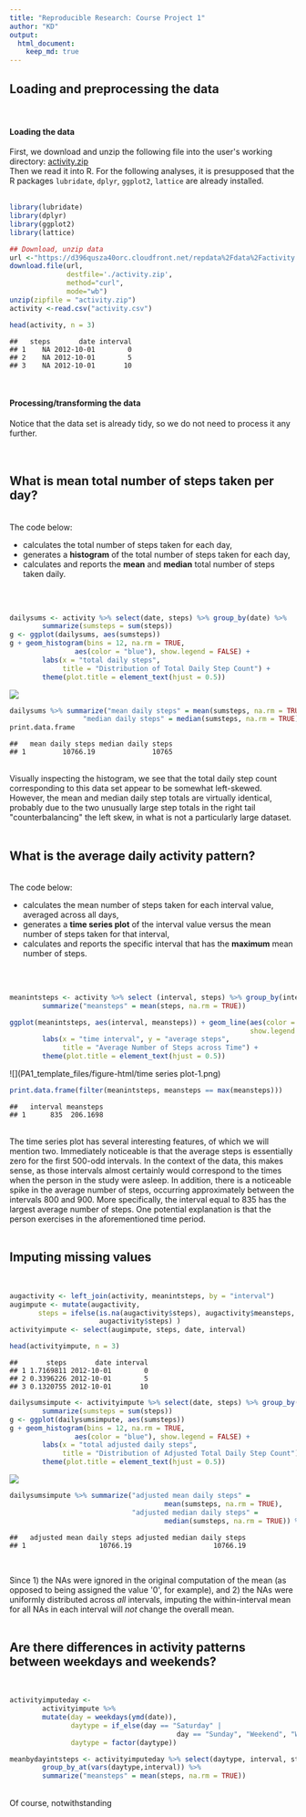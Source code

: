 ```yaml
---
title: "Reproducible Research: Course Project 1"
author: "KD"
output: 
  html_document:
    keep_md: true
---
```

  

## Loading and preprocessing the data
<br/>
  
#### Loading the data
First, we download and unzip the following file into the user's working 
directory: [activity.zip][1]  
Then we read it into R.  For the following analyses, it is presupposed that the 
R packages ```lubridate```, ```dplyr```, ```ggplot2```, ```lattice``` are 
already installed. 
<br/>
<br/>


```r
library(lubridate)
library(dplyr)
library(ggplot2)
library(lattice)
```


```r
## Download, unzip data 
url <-"https://d396qusza40orc.cloudfront.net/repdata%2Fdata%2Factivity.zip"
download.file(url,
              destfile='./activity.zip',
              method="curl",
              mode="wb")
unzip(zipfile = "activity.zip") 
activity <-read.csv("activity.csv")
```


```r
head(activity, n = 3)
```

```
##   steps       date interval
## 1    NA 2012-10-01        0
## 2    NA 2012-10-01        5
## 3    NA 2012-10-01       10
```
<br/>

#### Processing/transforming the data  
Notice that the data set is already tidy, so we do not need to process it any 
further.  
<br/><br/>  
    
## What is mean total number of steps taken per day?  
<br/>
The code below: 

- calculates the total number of steps taken for each day,  
- generates a **histogram** of the total number of steps taken for each day,  
- calculates and reports the **mean** and **median** total number of steps taken 
daily.  
<br/>
<br/>


```r
dailysums <- activity %>% select(date, steps) %>% group_by(date) %>% 
        summarize(sumsteps = sum(steps))
g <- ggplot(dailysums, aes(sumsteps))
g + geom_histogram(bins = 12, na.rm = TRUE, 
                aes(color = "blue"), show.legend = FALSE) +
        labs(x = "total daily steps",
             title = "Distribution of Total Daily Step Count") +
        theme(plot.title = element_text(hjust = 0.5))
```

![](PA1_template_files/figure-html/hist-1.png)<!-- -->


```r
dailysums %>% summarize("mean daily steps" = mean(sumsteps, na.rm = TRUE),
                  "median daily steps" = median(sumsteps, na.rm = TRUE)) %>%
print.data.frame
```

```
##   mean daily steps median daily steps
## 1         10766.19              10765
```
<br/>
Visually inspecting the histogram, we see that the 
total daily step count corresponding to this data set appear to be somewhat 
left-skewed. However, the mean and median daily step totals are virtually 
identical, probably due to the two unusually large step totals in the right tail "counterbalancing" the left skew, in what is not a particularly large dataset.
<br/>
<br/>

  
  
## What is the average daily activity pattern?   
<br/>
The code below: 

- calculates the mean number of steps taken for each interval value, averaged 
across all days,
- generates a **time series plot** of the interval value versus the mean number 
of steps taken for that interval,  
- calculates and reports the specific interval that has the **maximum** mean 
number of steps.  
<br/>
<br/>
    

```r
meanintsteps <- activity %>% select (interval, steps) %>% group_by(interval) %>%
        summarize("meansteps" = mean(steps, na.rm = TRUE)) 
```



```r
ggplot(meanintsteps, aes(interval, meansteps)) + geom_line(aes(color = "blue"),
                                                           show.legend = FALSE) +
        labs(x = "time interval", y = "average steps",
             title = "Average Number of Steps across Time") +
        theme(plot.title = element_text(hjust = 0.5))
```

![](PA1_template_files/figure-html/time series plot-1.png)<!-- -->


```r
print.data.frame(filter(meanintsteps, meansteps == max(meansteps)))
```

```
##   interval meansteps
## 1      835  206.1698
```
<br/>
The time series plot has several interesting features, of which we will mention 
two.  Immediately noticeable is that the average steps is essentially zero for 
the first 500-odd intervals. In the context of the data, this makes sense, as 
those intervals almost certainly would correspond to the times when the person 
in the study were asleep.  
In addition, there is a noticeable spike in the average number of steps, 
occurring approximately between the intervals 800 and 900.  More specifically, 
the interval equal to 835 has the largest average number of steps.
One potential explanation is that the person exercises in the aforementioned 
time period.
<br/>
<br/>
  
  
  
## Imputing missing values  
<br/>


```r
augactivity <- left_join(activity, meanintsteps, by = "interval") 
augimpute <- mutate(augactivity, 
       steps = ifelse(is.na(augactivity$steps), augactivity$meansteps, 
                      augactivity$steps) )
activityimpute <- select(augimpute, steps, date, interval)
```



```r
head(activityimpute, n = 3)
```

```
##       steps       date interval
## 1 1.7169811 2012-10-01        0
## 2 0.3396226 2012-10-01        5
## 3 0.1320755 2012-10-01       10
```



```r
dailysumsimpute <- activityimpute %>% select(date, steps) %>% group_by(date) %>% 
        summarize(sumsteps = sum(steps))
g <- ggplot(dailysumsimpute, aes(sumsteps))
g + geom_histogram(bins = 12, na.rm = TRUE, 
                aes(color = "blue"), show.legend = FALSE) +
        labs(x = "total adjusted daily steps",
             title = "Distribution of Adjusted Total Daily Step Count") +
        theme(plot.title = element_text(hjust = 0.5))
```

![](PA1_template_files/figure-html/hist2-1.png)<!-- -->


```r
dailysumsimpute %>% summarize("adjusted mean daily steps" = 
                                      mean(sumsteps, na.rm = TRUE), 
                              "adjusted median daily steps" = 
                                      median(sumsteps, na.rm = TRUE)) %>% print.data.frame
```

```
##   adjusted mean daily steps adjusted median daily steps
## 1                  10766.19                    10766.19
```

<br/>

Since 1) the NAs were ignored in the original computation of the mean (as 
opposed to being assigned the value '0', for example), and 2) the NAs were 
uniformly distributed across *all* intervals, imputing the within-interval mean 
for all NAs in each interval will *not* change the overall mean.  
<br/>

## Are there differences in activity patterns between weekdays and weekends?  
<br/>


```r
activityimputeday <- 
        activityimpute %>% 
        mutate(day = weekdays(ymd(date)), 
               daytype = if_else(day == "Saturday" | 
                                         day == "Sunday", "Weekend", "Weekday"), 
               daytype = factor(daytype))
```




```r
meanbydayintsteps <- activityimputeday %>% select(daytype, interval, steps) %>% 
        group_by_at(vars(daytype,interval)) %>%
        summarize("meansteps" = mean(steps, na.rm = TRUE)) 
```


<br/>
Of course, notwithstanding

[1]: https://d396qusza40orc.cloudfront.net/repdata%2Fdata%2Factivity.zip "activity.zip"

